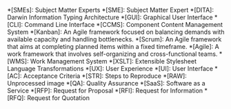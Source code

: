 *[SMEs]: Subject Matter Experts
*[SME]: Subject Matter Expert
*[DITA]: Darwin Information Typing Architecture
*[GUI]: Graphical User Interface
*[CLI]: Command Line Interface
*[CCMS]: Component Content Management System
*[Kanban]: An Agile framework focused on balancing demands with available capacity and handling bottlenecks.
*[Scrum]: An Agile framework that aims at completing planned items within a fixed timeframe.
*[Agile]: A work framework that involves self-organizing and cross-functional teams.
*[WMS]: Work Management System
*[XSLT]: Extensible Stylesheet Language Transformations
*[UX]: User Experience
*[UI]: User Interface
*[AC]: Acceptance Criteria
*[STR]: Steps to Reproduce
*[RAW]: Unprocessed image
*[QA]: Quality Assurance
*[SaaS]: Software as a Service
*[RFP]: Request for Proposal
*[RFI]: Request for Information
*[RFQ]: Request for Quotation